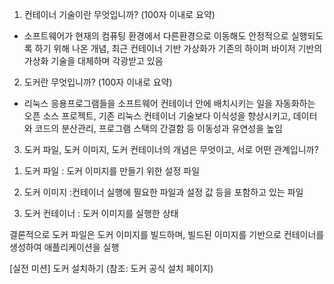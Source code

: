 1. 컨테이너 기술이란 무엇입니까? (100자 이내로 요약)
- 소프트웨어가 현재의 컴퓨팅 환경에서 다른환경으로 이동해도 안정적으로 실행되도록 하기 위해 나온 개념, 최근 컨테이너 기반 가상화가 기존의 하이퍼 바이저 기반의 가상화 기술을 대체하며 각광받고 있음

2. 도커란 무엇입니까? (100자 이내로 요약)
- 리눅스 응용프로그램들을 소프트웨어 컨테이너 안에 배치시키는 일을 자동화하는 오픈 소스 프로젝트, 기존 리눅스 컨테이너 기술보다 이식성을 향상시키고, 데이터와 코드의 분산관리, 프로그램 스택의 간결함 등 이동성과 유연성을 높임

3. 도커 파일, 도커 이미지, 도커 컨테이너의 개념은 무엇이고, 서로 어떤 관계입니까?

1) 도커 파일
: 도커 이미지를 만들기 위한 설정 파일

2) 도커 이미지
:컨테이너 실행에 필요한 파일과 설정 값 등을 포함하고 있는 파일 

3) 도커 컨테이너
: 도커 이미지를 실행한 상태

결론적으로 도커 파일은 도커 이미지를 빌드하며, 빌드된 이미지를 기반으로 컨테이너를 생성하여 애플리케이션을 실행

[실전 미션] 도커 설치하기 (참조: 도커 공식 설치 페이지)